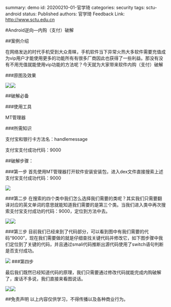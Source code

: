 summary: demo
id: 20200210-01-官学琦
categories: security
tags: sctu-android
status: Published 
authors: 官学琦
Feedback Link: http://www.sctu.edu.cn

#Android逆向—内购（支付）破解

##案例介绍

在网络发达的时代手机受到大众青睐，手机软件当下异常火热大多软件需要充值成为vip用户才能使用更多的功能所有有很多厂商因此也获得了一些利益。那没有没有不用充值就能使用vip功能的方法呢？今天就为大家带来软件内购（支付）破解

###原图及效果

![](assets/20191208-01-官学琦-07.jpg)![](assets/20191208-01-官学琦-08.jpg)

##破解必备

###使用工具

MT管理器

###所需知识

支付宝和银行卡方法名：handlemessage

支付宝支付成功代码：9000

##破解步骤：

###第一步
首先使用MT管理器打开软件安装安装包，进入dex文件直接搜索上述支付宝支付成功代码：9000

![](assets/20191208-01-官学琦-01.jpg)

###第二步
在搜索的四个类中我们怎么选择我们需要的类呢？其实我们只需要翻译对应的英文单词的意思就能知道我们需要的是第三个类。当我们进入类中再次搜索支付宝支付成功的代码：9000，定位到方法中去。

![](assets/20191208-01-官学琦-02.jpg)![](assets/20191208-01-官学琦-03.jpg)

###第三步
目前我们已经来到了代码部分，可以看到图中有我们需要的代码“9000”，现在我们需要做的就是仔细查找关键代码并修改它，如下图步骤中我们定位到了关键的代码，并且通过smali代码推断出源代码使用了switch语句判断是否支付成功。

![](assets/20191208-01-官学琦-04.jpg)
###第四步

最后我们既然已经知道代码的原理，我们只需要通过修改代码就能完成内购破解了，废话不多说，我们直接来看图说话。

![](assets/20191208-01-官学琦-05.jpg)![](assets/20191208-01-官学琦-06.jpg)

##免责声明
以上内容仅供学习，不得传播以及各种商业行为。
